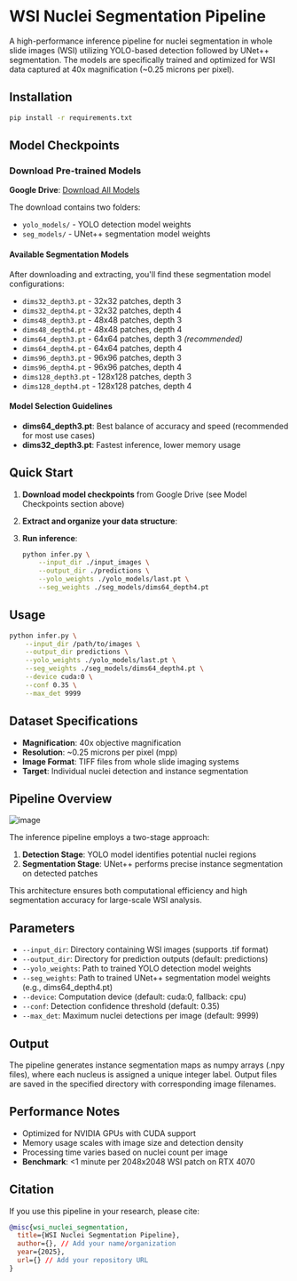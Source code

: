 # WSI Nuclei Segmentation Pipeline

A high-performance inference pipeline for nuclei segmentation in whole slide images (WSI) utilizing YOLO-based detection followed by UNet++ segmentation. The models are specifically trained and optimized for WSI data captured at 40x magnification (~0.25 microns per pixel).

## Installation

```bash
pip install -r requirements.txt
```

## Model Checkpoints

### Download Pre-trained Models

**Google Drive**: [Download All Models]([https://drive.google.com/drive/folders/10Xfz6HNIyh0XmT1N7UO1u5r0FUXoxtaG?usp=drive_link](https://drive.google.com/file/d/1tlwUdb-3BIS0P1nM6wRHnYVPt01oV4p-/view?usp=sharing))

The download contains two folders:
- `yolo_models/` - YOLO detection model weights
- `seg_models/` - UNet++ segmentation model weights

#### Available Segmentation Models
After downloading and extracting, you'll find these segmentation model configurations:
- `dims32_depth3.pt` - 32x32 patches, depth 3
- `dims32_depth4.pt` - 32x32 patches, depth 4
- `dims48_depth3.pt` - 48x48 patches, depth 3
- `dims48_depth4.pt` - 48x48 patches, depth 4
- `dims64_depth3.pt` - 64x64 patches, depth 3 *(recommended)*
- `dims64_depth4.pt` - 64x64 patches, depth 4 
- `dims96_depth3.pt` - 96x96 patches, depth 3
- `dims96_depth4.pt` - 96x96 patches, depth 4
- `dims128_depth3.pt` - 128x128 patches, depth 3
- `dims128_depth4.pt` - 128x128 patches, depth 4

#### Model Selection Guidelines
- **dims64_depth3.pt**: Best balance of accuracy and speed (recommended for most use cases)
- **dims32_depth3.pt**: Fastest inference, lower memory usage



## Quick Start

1. **Download model checkpoints** from Google Drive (see Model Checkpoints section above)
2. **Extract and organize your data structure**:

3. **Run inference**:
   ```bash
   python infer.py \
       --input_dir ./input_images \
       --output_dir ./predictions \
       --yolo_weights ./yolo_models/last.pt \
       --seg_weights ./seg_models/dims64_depth4.pt
   ```

## Usage

```bash
python infer.py \
    --input_dir /path/to/images \
    --output_dir predictions \
    --yolo_weights ./yolo_models/last.pt \
    --seg_weights ./seg_models/dims64_depth4.pt \
    --device cuda:0 \
    --conf 0.35 \
    --max_det 9999
```

## Dataset Specifications

- **Magnification**: 40x objective magnification
- **Resolution**: ~0.25 microns per pixel (mpp)
- **Image Format**: TIFF files from whole slide imaging systems
- **Target**: Individual nuclei detection and instance segmentation

## Pipeline Overview
![image](infer_diagram.png) 

The inference pipeline employs a two-stage approach:
1. **Detection Stage**: YOLO model identifies potential nuclei regions
2. **Segmentation Stage**: UNet++ performs precise instance segmentation on detected patches

This architecture ensures both computational efficiency and high segmentation accuracy for large-scale WSI analysis.

## Parameters

- `--input_dir`: Directory containing WSI images (supports .tif format)
- `--output_dir`: Directory for prediction outputs (default: predictions)
- `--yolo_weights`: Path to trained YOLO detection model weights
- `--seg_weights`: Path to trained UNet++ segmentation model weights (e.g., dims64_depth4.pt)
- `--device`: Computation device (default: cuda:0, fallback: cpu)
- `--conf`: Detection confidence threshold (default: 0.35)
- `--max_det`: Maximum nuclei detections per image (default: 9999)

## Output

The pipeline generates instance segmentation maps as numpy arrays (.npy files), where each nucleus is assigned a unique integer label. Output files are saved in the specified directory with corresponding image filenames.

## Performance Notes

- Optimized for NVIDIA GPUs with CUDA support
- Memory usage scales with image size and detection density
- Processing time varies based on nuclei count per image
- **Benchmark**: <1 minute per 2048x2048 WSI patch on RTX 4070

## Citation

If you use this pipeline in your research, please cite:

```bibtex
@misc{wsi_nuclei_segmentation,
  title={WSI Nuclei Segmentation Pipeline},
  author={}, // Add your name/organization
  year={2025},
  url={} // Add your repository URL
}
```

